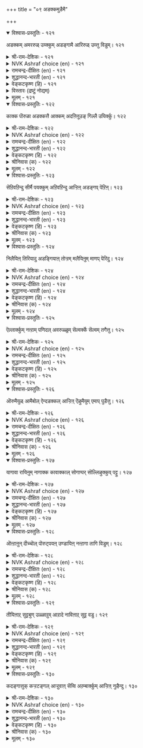 +++
title = "०९ अडक्कमुडैमै"

+++


<details open><summary>विश्वास-प्रस्तुतिः - १२१</summary>

अडक्कम् अमररुळ् उय्क्कुम् अडङ्गामै
आरिरुळ् उय्त्तु विडुम्। १२१
</details>

<details><summary>श्री-राम-देशिकः - १२१</summary>

तनोति निग्रहो मर्त्यमुत्तं देवपूजितम् ।  
अनिग्रहो नरं घोरे नरके पतयत्यपि ॥ १२१॥
</details>

<details><summary>NVK Ashraf choice (en) - १२१</summary>

०१२१
Self-control takes one to the gods;
Want of it will push one into utter darkness.
(C. Rajagopalachari)
</details>

<details><summary>रामचन्द्र-दीक्षितः (en) - १२१</summary>

121\. aṭakkam amararuḷ uykkum; aṭaṅkāmai  
ār iruḷ uyttuviṭum.

121\. Self-control places one among the gods; lack of it leads one to the darkness of hell.  
</details>

<details><summary>शुद्धानन्द-भारती (en) - १२१</summary>

1\. அடக்கம் அமரருள் உய்க்கும்: அடங்காமை  
ஆரிருள் உய்த்து விடும்  
Self-rule leads to realms of gods  
Indulgence leads to gloomy hades.         121  
</details>

<details><summary>वेङ्कटकृष्ण (हि) - १२१</summary>

121
संयम देता मनुज को, अमर लोक का वास ।  
झोंक असंयम नरक में, करता सत्यानास ॥
</details>

<details><summary>विस्तारः (द्रष्टुं नोद्यम्)</summary>

121. संयमवु अमरर नडुवॆ ऒय्दु सेरिसुत्तदॆ; संयमराहित्यवु नरकद कारिरुळिनल्लि तळ्ळुत्तदॆ.
</details>

<details><summary>मूलम् - १२१</summary>

अडक्कम् अमररुळ् उय्क्कुम् अडङ्गामै
आरिरुळ् उय्त्तु विडुम्। १२१
</details>

<details open><summary>विश्वास-प्रस्तुतिः - १२२</summary>

काक्क पॊरुळा अडक्कत्तै आक्कम्
अदऩिऩूउङ् गिल्लै उयिर्क्कु। १२२
</details>

<details><summary>श्री-राम-देशिकः - १२२</summary>

निग्रहः शाश्वतं वित्तमिति तत् पालयेत् सदा ।  
निग्रहादधिकं श्रेयो मानवानं न विद्यते ॥ १२२॥
</details>

<details><summary>NVK Ashraf choice (en) - १२२</summary>

०१२२
Guard self-control as a treasure;
There is nothing more precious in life.
(P.S. Sundaram)
</details>

<details><summary>रामचन्द्र-दीक्षितः (en) - १२२</summary>

122\. kākka, poruḷā aṭakkattai-ākkam  
ataṉiṉ ūṅku illai, uyirkku!.

122\. There is no greater wealth than self-control; treasure it as your wealth.  
</details>

<details><summary>शुद्धानन्द-भारती (en) - १२२</summary>

2\. காக்க பொருளா அடக்கத்தை ஆக்கம்  
அதனினூஉங் கில்லை உயிர்க்கு  
No gains with self-control measure  
Guard with care this great treasure.         122  
</details>

<details><summary>वेङ्कटकृष्ण (हि) - १२२</summary>

122
संयम की रक्षा करो, निधि अनमोल समान ।  
श्रेय नहीं है जीव को, उससे अधिक महान ॥
</details>

<details><summary>श्रीनिवास (क) - १२२</summary>

122. संयमवन्नु सम्पत्तिनन्तॆ कापाडबेकु. अदक्किन्त मिगिलाद सम्पत्तु बाळिनल्लि बेरिल्ल

</details>

<details><summary>मूलम् - १२२</summary>

काक्क पॊरुळा अडक्कत्तै आक्कम्
अदऩिऩूउङ् गिल्लै उयिर्क्कु। १२२
</details>

<details open><summary>विश्वास-प्रस्तुतिः - १२३</summary>

सॆऱिवऱिन्दु सीर्मै पयक्कुम् अऱिवऱिन्दु
आऱ्ऱिऩ् अडङ्गप् पॆऱिऩ्। १२३
</details>

<details><summary>श्री-राम-देशिकः - १२३</summary>

ज्ञातव्यं तत्त्वतो ज्ञात्वा संयमी यो भवेन्नरः ।  
महात्मनां गुणाज्ञानां कृपया स सुखी वसेत् ॥ १२३॥
</details>

<details><summary>NVK Ashraf choice (en) - १२३</summary>

०१२३
Those who follow the wise path of self-restraint
Are conferred with virtuous fame.
(N.V.K. Ashraf)
</details>

<details><summary>रामचन्द्र-दीक्षितः (en) - १२३</summary>

123\. ceṟivu aṟintu cīrmai payakkum-aṟivu aṟintu  
āṟṟiṉ aṭaṅkap peṟiṉ.

123\. If one knows the value of self-control and restrains oneself it will bring one fame.  
</details>

<details><summary>शुद्धानन्द-भारती (en) - १२३</summary>

3\. செறிவறிந்து சீர்மை பயக்கும் அறிவறிந்து  
ஆற்றின் அடங்கப் பெறின்  
Knowing wisdom who lives controlled  
Name and fame seek him untold.         123  
</details>

<details><summary>वेङ्कटकृष्ण (हि) - १२३</summary>

123
कोई संयमशील हो, अगर जानकर तत्व ।  
संयम पा कर मान्यता, देगा उसे महत्व ॥
</details>

<details><summary>श्रीनिवास (क) - १२३</summary>

123. अरियबेकादुदन्नु अरितु नल्वट्टॆयल्लि संयमदिन्द नडॆदरॆ, संयमवु प्रतियागि अवनिगॆ कीर्तियन्नु तरुत्तदॆ.

</details>

<details><summary>मूलम् - १२३</summary>

सॆऱिवऱिन्दु सीर्मै पयक्कुम् अऱिवऱिन्दु
आऱ्ऱिऩ् अडङ्गप् पॆऱिऩ्। १२३
</details>

<details open><summary>विश्वास-प्रस्तुतिः - १२४</summary>

निलैयिऩ् तिरियादु अडङ्गियाऩ् तोऱ्ऱम्
मलैयिऩुम् माणप् पॆरिदु। १२४
</details>

<details><summary>श्री-राम-देशिकः - १२४</summary>

सदा निग्रहशीलो यः स्वीयमार्गावलम्बिनः ।  
महोन्नता स्थिति स्तस्य शैलादप्यधिका भवेत् ॥ १२४॥
</details>

<details><summary>NVK Ashraf choice (en) - १२४</summary>

०१२४
More imposing than a mountain
Is the stature of the steadfast and self-controlled. *
(Satguru Subramuniyaswami), (P.S. Sundaram)
</details>

<details><summary>रामचन्द्र-दीक्षितः (en) - १२४</summary>

124\. nilaiyiṉ tiriyātu aṭaṅkiyāṉ tōṟṟam  
malaiyiṉum māṇap peritu.

124\. Loftier than a mountain is the greatness of one who practises self-control.  
</details>

<details><summary>शुद्धानन्द-भारती (en) - १२४</summary>

4\. நிலையில் திரியாது அடங்கியான் தோற்றம்  
மலையினும் மாணப் பெரிது  
Firmly fixed in self serene  
The sage looks grander than mountain.         124  
</details>

<details><summary>वेङ्कटकृष्ण (हि) - १२४</summary>

124
बिना टले निज धर्म से, जो हो संयमशील ।  
पर्वत से भी उच्चतर, होगा उसका डील ॥
</details>

<details><summary>श्रीनिवास (क) - १२४</summary>

124. तन्न नॆलॆयल्लि कदलदॆ, संयमदिन्द बाळिदरॆ अवन बाळु पर्वतद औन्नत्यक्किन्त हिरिदागुत्तदॆ.

</details>

<details><summary>मूलम् - १२४</summary>

निलैयिऩ् तिरियादु अडङ्गियाऩ् तोऱ्ऱम्
मलैयिऩुम् माणप् पॆरिदु। १२४
</details>

<details open><summary>विश्वास-प्रस्तुतिः - १२५</summary>

ऎल्लार्क्कुम् नऩ्ऱाम् पणिदल् अवरुळ्ळुम्
सॆल्वर्क्के सॆल्वम् तगैत्तु। १२५
</details>

<details><summary>श्री-राम-देशिकः - १२५</summary>

सदा निग्रहशीलत्वं सर्वेषामुत्तं मतम् ।  
तेषु चाप्यग्रगण्यस्य तद्भवेदधिकं धनम् ॥ १२५॥
</details>

<details><summary>NVK Ashraf choice (en) - १२५</summary>

०१२५
Humility is good for all
But is an added richness to the rich.
(P.S. Sundaram)
</details>

<details><summary>रामचन्द्र-दीक्षितः (en) - १२५</summary>

125\. ellārkkum naṉṟu ām, paṇital; avaruḷḷum  
celvarkkē celvam takaittu.

125\. Humility becomes all; but it crowns anew the wealthy.  
</details>

<details><summary>शुद्धानन्द-भारती (en) - १२५</summary>

5\. எல்லார்க்கும் நன்றாம் பணிதல் அவருள்ளும்  
செல்வர்க்கே செல்வந் தகைத்து.  
Humility is good for all  
To the rich it adds a wealth special.         125  
</details>

<details><summary>वेङ्कटकृष्ण (हि) - १२५</summary>

125
संयम उत्तम वस्तु है, जन के लिये अशेष ।  
वह भी धनिकों में रहे, तो वह धन सुविशेष ॥
</details>

<details><summary>श्रीनिवास (क) - १२५</summary>

125. अडगि नडॆयुवुदरिन्द ऎल्लरिगू ऒळ्ळॆयदे ; अदरल्लियू श्रीमन्तरु अदरिन्द मत्तष्टु श्रीमन्तरागुत्तारॆ.

</details>

<details><summary>मूलम् - १२५</summary>

ऎल्लार्क्कुम् नऩ्ऱाम् पणिदल् अवरुळ्ळुम्
सॆल्वर्क्के सॆल्वम् तगैत्तु। १२५
</details>

<details open><summary>विश्वास-प्रस्तुतिः - १२६</summary>

ऒरुमैयुळ् आमैबोल् ऐन्दडक्कल् आऱ्ऱिऩ्
ऎऴुमैयुम् एमाप् पुडैत्तु। १२६
</details>

<details><summary>श्री-राम-देशिकः - १२६</summary>

पञ्चेन्द्रियाणि सम्यम्य विद्यमानस्य कर्मवत् ।  
आत्मरक्षणशक्तिः स्यात् सप्तस्वपि च जन्मसु ॥ १२६॥
</details>

<details><summary>NVK Ashraf choice (en) - १२६</summary>

०१२६
Like a tortoise, withdraw your five senses in one birth,
To protect you in the next seven.
(N.V.K. Ashraf)  
</details>

<details><summary>रामचन्द्र-दीक्षितः (en) - १२६</summary>

126\. orumaiyuḷ, āmaipōl, aintu aṭakkal āṟṟiṉ,  
eḻumaiyum ēmāppu uṭaittu.

126\. If one were to withdraw within oneself the five senses like a tortoise, it would afford him protection all the seven births.  
</details>

<details><summary>शुद्धानन्द-भारती (en) - १२६</summary>

6\. ஒருமையுள் ஆமைபோல் ஐந்தடக்கல் ஆற்றின்  
எழுமையும் ஏமாப் புடைத்து.  
Who senses five like tortoise hold  
Their joy prolongs to births sevenfold.         126  
</details>

<details><summary>वेङ्कटकृष्ण (हि) - १२६</summary>

126
पंचेन्द्रिय-निग्राह किया, कछुआ सम इस जन्म ।  
तो उससे रक्षा सुदृढ़, होगी सातों जन्म ॥
</details>

<details><summary>श्रीनिवास (क) - १२६</summary>

126. तन्न ऒन्दु जन्मदल्लि आमॆयन्तॆ ऐदु (इन्द्रिय) गळन्नु अडगिसि कॊळ्ळलुसमर्थनादरॆ, एळु जन्मगळल्लियू अदु अवनिगॆ रक्षणॆ नीडुवुदु.

</details>

<details><summary>मूलम् - १२६</summary>

ऒरुमैयुळ् आमैबोल् ऐन्दडक्कल् आऱ्ऱिऩ्
ऎऴुमैयुम् एमाप् पुडैत्तु। १२६
</details>

<details open><summary>विश्वास-प्रस्तुतिः - १२७</summary>

यागावा रायिऩुम् नागाक्क कावाक्काल्
सोगाप्पर् सॊल्लिऴुक्कुप् पट्टु। १२७
</details>

<details><summary>श्री-राम-देशिकः - १२७</summary>

निरोद्धव्येषु बहुषु जिह्वां वा रोध्दुमर्हति ।  
अन्यथा शब्ददोषेण जायते दुःखभाजनम् ॥ १२७॥
</details>

<details><summary>NVK Ashraf choice (en) - १२७</summary>

०१२७
Guard your tongue if nothing else;
For words unguarded cause distress.
(P.S. Sundaram)
</details>

<details><summary>रामचन्द्र-दीक्षितः (en) - १२७</summary>

127\. yā kāvār āyiṉum, nā kākka; kāvākkāl,  
cōkāppar, col iḻukkup paṭṭu.

127\. Whatever else you may not control, control your tongue, lest you should repent your indiscreet words.  
</details>

<details><summary>शुद्धानन्द-भारती (en) - १२७</summary>

7\. யாகாவா ராயினும் நாகாக்க காவாக்கால்  
சோகாப்பர் சொல்லிழுக்குப் பட்டு  
Rein the tongue if nothing else  
Or slips of tongue bring all the woes.         127  
</details>

<details><summary>वेङ्कटकृष्ण (हि) - १२७</summary>

127
चाहे औरोंको नहीं, रख लें वश में जीभ ।  
शब्द-दोष से हों दुखी, यदि न वशी हो जीभ ॥
</details>

<details><summary>श्रीनिवास (क) - १२७</summary>

127. यावुदन्नु अडगिसलु साध्यवागदिद्दरू नालगॆयन्नु अडगिसिडबेकु. अदन्नु अडगिसलागदिद्दरॆ तन्न मातिन दोषदल्लि सिक्कि दिःखदल्लि मुळुगबेकागुत्तदॆ.

</details>

<details><summary>मूलम् - १२७</summary>

यागावा रायिऩुम् नागाक्क कावाक्काल्
सोगाप्पर् सॊल्लिऴुक्कुप् पट्टु। १२७
</details>

<details open><summary>विश्वास-प्रस्तुतिः - १२८</summary>

ऒऩ्ऱाऩुन् दीच्चॊल् पॊरुट्पयऩ् उण्डायिऩ्
नऩ्ऱागा तागि विडुम्। १२८
</details>

<details><summary>श्री-राम-देशिकः - १२८</summary>

शक्तवा कुशब्दं योऽन्यस्य कुरुते मनसो व्यथाम् ।  
तात्कृताश्चान्यधर्माः स्युरनिष्टफलदायकाः ॥ १२८॥
</details>

<details><summary>NVK Ashraf choice (en) - १२८</summary>

०१२८
A bitter word, even if said once,
Can undo all the good intended.
(N.V.K. Ashraf)
</details>

<details><summary>रामचन्द्र-दीक्षितः (en) - १२८</summary>

128\. oṉṟāṉum tīccoṟ poruṭ payaṉ uṇṭāyiṉ,  
naṉṟu ākātu ākiviṭum.

128\. One would lose the fruits of one’s good actions, if one word of evil were to land another in trouble.  
</details>

<details><summary>शुद्धानन्द-भारती (en) - १२८</summary>

8\. ஒன்றானும் தீச்சொல் பொருட்பயன் உண்டாயின்  
நன்றாகா தாகி விடும்  
Even a single evil word  
Will turn all good results to bad.         128  
</details>

<details><summary>वेङ्कटकृष्ण (हि) - १२८</summary>

128
एक बार भी कटुवचन, पहुँचाये यदि कष्ट ।  
सत्कर्मों के सुफल सब, हो जायेंगे नष्ट ॥
</details>

<details><summary>श्रीनिवास (क) - १२८</summary>

128. ऒन्दे ऒन्दु कॆट्ट मातिनिन्द बेरॊब्बरन्नु दुःखक्कीडु माडिदरू अवनु गळिसिद फलवॆल्ल अवरिन्द नाशवागि बिडुवुदु.

</details>

<details><summary>मूलम् - १२८</summary>

ऒऩ्ऱाऩुन् दीच्चॊल् पॊरुट्पयऩ् उण्डायिऩ्
नऩ्ऱागा तागि विडुम्। १२८
</details>

<details open><summary>विश्वास-प्रस्तुतिः - १२९</summary>

तीयिऩाऱ् सुट्टबुण् उळ्ळाऱुम् आऱादे
नाविऩाऱ् सुट्ट वडु। १२९
</details>

<details><summary>श्री-राम-देशिकः - १२९</summary>

वह्निजः स्यात् व्रणाः शान्तः चिह्नमात्रं न शाम्यति ।  
वागग्निजव्रणस्येह नैवोपशमनं भवेत् ॥ १२९॥
</details>

<details><summary>NVK Ashraf choice (en) - १२९</summary>

०१२९
The wound caused by fire will heal within,
But not the scar left by the tongue.
(P.S. Sundaram)
</details>

<details><summary>रामचन्द्र-दीक्षितः (en) - १२९</summary>

129\. tīyiṉāl cuṭṭa puṇ uḷ āṟum;- āṟātē  
nāviṉāl cuṭṭa vaṭu.

129\. The blister caused by fire will heal. But the brand of a bitter tongue will never heal.  
</details>

<details><summary>शुद्धानन्द-भारती (en) - १२९</summary>

9\. தீயினாற் சுட்டபுண் உள்ளாறும் ஆறாதே  
நாவினாற் சுட்ட வடு  
The fire-burnt wounds do find a cure  
Tongue-burnt wound rests a running sore.         129  
</details>

<details><summary>वेङ्कटकृष्ण (हि) - १२९</summary>

129
घाव लगा जो आग से, संभव है भर जाय ।  
चोट लगी यदि जीभ की, कभी न मोटी जाय ॥
</details>

<details><summary>श्रीनिवास (क) - १२९</summary>

129. किच्चिनिन्द सुट्टहुण्णु मायुवुदु. आदरॆ नालगॆय नुडि किच्चिनिन्दाद हुण्णु मायुवुदिल्ल.

</details>

<details><summary>मूलम् - १२९</summary>

तीयिऩाऱ् सुट्टबुण् उळ्ळाऱुम् आऱादे
नाविऩाऱ् सुट्ट वडु। १२९
</details>

<details open><summary>विश्वास-प्रस्तुतिः - १३०</summary>

कदङ्गात्तुक् कऱ्ऱटङ्गल् आऱ्ऱुवाऩ् सॆव्वि
अऱम्बार्क्कुम् आऱ्ऱिऩ् नुऴैन्दु। १३०
</details>

<details><summary>श्री-राम-देशिकः - १३०</summary>

अक्रोधः संयमी यस्तु विद्यया च निषेवितः ।  
स्वत् एव समागम्य तं रक्षेद्धर्मदेवता ॥ १३०॥
</details>

<details><summary>NVK Ashraf choice (en) - १३०</summary>

०१३०
Virtue waits for a timely entry on the path of one
Who curbs wrath and learns self restraint.
(N.V.K. Ashraf)
</details>

<details><summary>रामचन्द्र-दीक्षितः (en) - १३०</summary>

130\. katam kāttu, kaṟṟu, aṭaṅkal āṟṟuvāṉ cevvi  
aṟam pārkkum āṟṟiṉ nuḻaintu.

130\. The God of righteousness seeks one who is on guard against anger and attains self-control through knowledge.
</details>

<details><summary>शुद्धानन्द-भारती (en) - १३०</summary>

10\. கதங்காத்து கற்றடங்கல் ஆற்றுவான் செவ்வி  
அறம்பார்க்கும் ஆற்றின் நுழைந்து  
Virtue seeks and peeps to see  
Self-controlled savant anger free.         130  
</details>

<details><summary>वेङ्कटकृष्ण (हि) - १३०</summary>

130
क्रोध दमन कर जो हुआ, पंडित यमी समर्थ ।  
धर्म-देव भी जोहता, बाट भेंट के अर्थ ॥
</details>

<details><summary>श्रीनिवास (क) - १३०</summary>

130. कोपवन्नु अडगिसि कादु, कलितरिविनिन्द निग्रहिसि बाळिदरॆ अवन हादियल्लि धर्मदेवतॆयु नुसुळि निरीक्षिसुवळु.
</details>

<details><summary>मूलम् - १३०</summary>

कदङ्गात्तुक् कऱ्ऱटङ्गल् आऱ्ऱुवाऩ् सॆव्वि
अऱम्बार्क्कुम् आऱ्ऱिऩ् नुऴैन्दु। १३०
</details>

